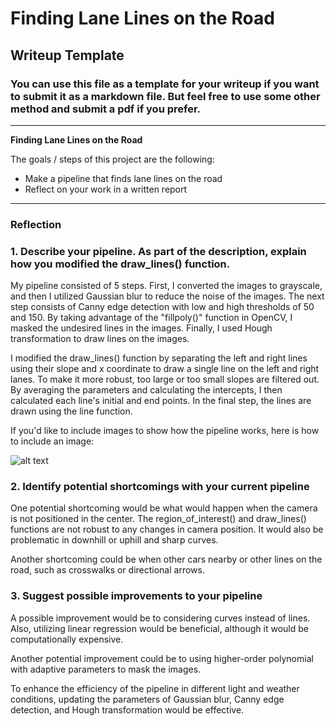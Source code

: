 # **Finding Lane Lines on the Road** 

## Writeup Template

### You can use this file as a template for your writeup if you want to submit it as a markdown file. But feel free to use some other method and submit a pdf if you prefer.

---

**Finding Lane Lines on the Road**

The goals / steps of this project are the following:
* Make a pipeline that finds lane lines on the road
* Reflect on your work in a written report


[//]: # (Image References)

[image1]: ./examples/grayscale.jpg "Grayscale"

---

### Reflection

### 1. Describe your pipeline. As part of the description, explain how you modified the draw_lines() function.

My pipeline consisted of 5 steps. First, I converted the images to grayscale, and then I utilized Gaussian blur to reduce the noise of the images. The next step consists of Canny edge detection with low and high thresholds of 50 and 150. By taking advantage of the "fillpoly()" function in OpenCV, I masked the undesired lines in the images. Finally, I used Hough transformation to draw lines on the images.

I modified the draw_lines() function by separating the left and right lines using their slope and x coordinate to draw a single line on the left and right lanes. To make it more robust, too large or too small slopes are filtered out. By averaging the parameters and calculating the intercepts, I then calculated each line's initial and end points. In the final step, the lines are drawn using the line function.


If you'd like to include images to show how the pipeline works, here is how to include an image: 

![alt text][image1]


### 2. Identify potential shortcomings with your current pipeline


One potential shortcoming would be what would happen when the camera is not positioned in the center. The region_of_interest() and draw_lines() functions are not robust to any changes in camera position. It would also be problematic in downhill or uphill and sharp curves.

Another shortcoming could be when other cars nearby or other lines on the road, such as crosswalks or directional arrows.



### 3. Suggest possible improvements to your pipeline

A possible improvement would be to considering curves instead of lines. Also, utilizing linear regression would be beneficial, although it would be computationally expensive. 

Another potential improvement could be to using higher-order polynomial with adaptive parameters to mask the images.

To enhance the efficiency of the pipeline in different light and weather conditions, updating the parameters of Gaussian blur, Canny edge detection, and Hough transformation would be effective.

